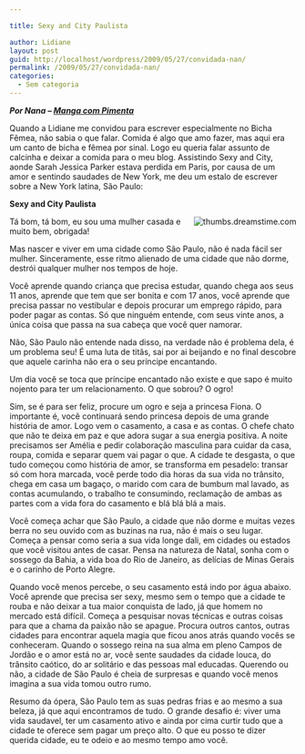 ```yaml
---

title: Sexy and City Paulista

author: Lidiane
layout: post
guid: http://localhost/wordpress/2009/05/27/convidada-nan/
permalink: /2009/05/27/convidada-nan/
categories:
  - Sem categoria
---
```

**_Por Nana – <a href="http://www.mangacompimenta.blogspot.com/" target="_blank">Manga com Pimenta</a>_**

Quando a Lidiane me convidou para escrever especialmente no Bicha Fêmea, não sabia o que falar. Comida é algo que amo fazer, mas aqui era um canto de bicha e fêmea por sinal. Logo eu queria falar assunto de calcinha e deixar a comida para o meu blog. Assistindo Sexy and City, aonde Sarah Jessica Parker estava perdida em Paris, por causa de um amor e sentindo saudades de New York, me deu um estalo de escrever sobre a New York latina, São Paulo:

**Sexy and City Paulista**

 <img style="display: inline; margin-left: 0; margin-right: 0;" title="thumbs.dreamstime.com" src="http://www.dreamstime.com/dreamstime-diva-thumb7610395.jpg" alt="thumbs.dreamstime.com" align="right" />Tá bom, tá bom, eu sou uma mulher casada e muito bem, obrigada!
  
Mas nascer e viver em uma cidade como São Paulo, não é nada fácil ser mulher. Sinceramente, esse ritmo alienado de uma cidade que não dorme, destrói qualquer mulher nos tempos de hoje. 

Você aprende quando criança que precisa estudar, quando chega aos seus 11 anos, aprende que tem que ser bonita e com 17 anos, você aprende que precisa passar no vestibular e depois procurar um emprego rápido, para poder pagar as contas. Só que ninguém entende, com seus vinte anos, a única coisa que passa na sua cabeça que você quer namorar.

Não, São Paulo não entende nada disso, na verdade não é problema dela, é um problema seu! É uma luta de titãs, sai por ai beijando e no final descobre que aquele carinha não era o seu príncipe encantando.
  
Um dia você se toca que príncipe encantado não existe e que sapo é muito nojento para ter um relacionamento. O que sobrou? O ogro!

Sim, se é para ser feliz, procure um ogro e seja a princesa Fiona. O importante é, você continuará sendo princesa depois de uma grande história de amor. Logo vem o casamento, a casa e as contas. O chefe chato que não te deixa em paz e que adora sugar a sua energia positiva. A noite precisamos ser Amélia e pedir colaboração masculina para cuidar da casa, roupa, comida e separar quem vai pagar o que. A cidade te desgasta, o que tudo começou como história de amor, se transforma em pesadelo: transar só com hora marcada, você perde todo dia horas da sua vida no trânsito, chega em casa um bagaço, o marido com cara de bumbum mal lavado, as contas acumulando, o trabalho te consumindo, reclamação de ambas as partes com a vida fora do casamento e blá blá blá a mais.

Você começa achar que São Paulo, a cidade que não dorme e muitas vezes berra no seu ouvido com as buzinas na rua, não é mais o seu lugar. Começa a pensar como seria a sua vida longe dali, em cidades ou estados que você visitou antes de casar. Pensa na natureza de Natal, sonha com o sossego da Bahia, a vida boa do Rio de Janeiro, as delícias de Minas Gerais e o carinho de Porto Alegre.

Quando você menos percebe, o seu casamento está indo por água abaixo. Você aprende que precisa ser sexy, mesmo sem o tempo que a cidade te rouba e não deixar a tua maior conquista de lado, já que homem no mercado está difícil. Começa a pesquisar novas técnicas e outras coisas para que a chama da paixão não se apague. Procura outros cantos, outras cidades para encontrar aquela magia que ficou anos atrás quando vocês se conheceram. Quando o sossego reina na sua alma em pleno Campos de Jordão e o amor está no ar, você sente saudades da cidade louca, do trânsito caótico, do ar solitário e das pessoas mal educadas. Querendo ou não, a cidade de São Paulo é cheia de surpresas e quando você menos imagina a sua vida tomou outro rumo.

Resumo da ópera, São Paulo tem as suas pedras frias e ao mesmo a sua beleza, já que aqui encontramos de tudo. O grande desafio é: viver uma vida saudavel, ter um casamento ativo e ainda por cima curtir tudo que a cidade te oferece sem pagar um preço alto. O que eu posso te dizer querida cidade, eu te odeio e ao mesmo tempo amo você.